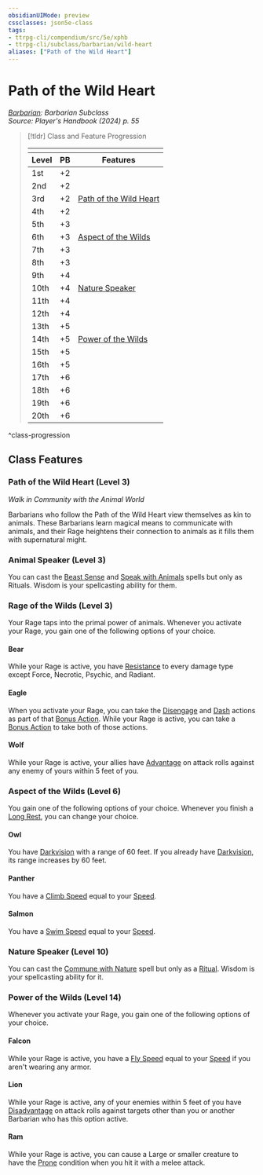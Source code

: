 ```yaml
---
obsidianUIMode: preview
cssclasses: json5e-class
tags:
- ttrpg-cli/compendium/src/5e/xphb
- ttrpg-cli/subclass/barbarian/wild-heart
aliases: ["Path of the Wild Heart"]
---
```

# Path of the Wild Heart
*[Barbarian](./barbarian-xphb.md): Barbarian Subclass*  
*Source: Player's Handbook (2024) p. 55*  

> [!tldr] Class and Feature Progression
> 
> <table class="class-progression">
> <thead>
> <tr><th colspan='3'></th></tr>
> <tr class="class-progression"><th class"level">Level</th><th class"pb">PB</th><th class"feature">Features</th></tr>
> </thead><tbody>
> <tr class="class-progression"><td class"level">1st</td><td class"pb">+2</td><td class"feature"></td></tr>
> <tr class="class-progression"><td class"level">2nd</td><td class"pb">+2</td><td class"feature"></td></tr>
> <tr class="class-progression"><td class"level">3rd</td><td class"pb">+2</td><td class"feature"><a href='#Path of the Wild Heart (Level 3)' class='internal-link'>Path of the Wild Heart</a></td></tr>
> <tr class="class-progression"><td class"level">4th</td><td class"pb">+2</td><td class"feature"></td></tr>
> <tr class="class-progression"><td class"level">5th</td><td class"pb">+3</td><td class"feature"></td></tr>
> <tr class="class-progression"><td class"level">6th</td><td class"pb">+3</td><td class"feature"><a href='#Aspect of the Wilds (Level 6)' class='internal-link'>Aspect of the Wilds</a></td></tr>
> <tr class="class-progression"><td class"level">7th</td><td class"pb">+3</td><td class"feature"></td></tr>
> <tr class="class-progression"><td class"level">8th</td><td class"pb">+3</td><td class"feature"></td></tr>
> <tr class="class-progression"><td class"level">9th</td><td class"pb">+4</td><td class"feature"></td></tr>
> <tr class="class-progression"><td class"level">10th</td><td class"pb">+4</td><td class"feature"><a href='#Nature Speaker (Level 10)' class='internal-link'>Nature Speaker</a></td></tr>
> <tr class="class-progression"><td class"level">11th</td><td class"pb">+4</td><td class"feature"></td></tr>
> <tr class="class-progression"><td class"level">12th</td><td class"pb">+4</td><td class"feature"></td></tr>
> <tr class="class-progression"><td class"level">13th</td><td class"pb">+5</td><td class"feature"></td></tr>
> <tr class="class-progression"><td class"level">14th</td><td class"pb">+5</td><td class"feature"><a href='#Power of the Wilds (Level 14)' class='internal-link'>Power of the Wilds</a></td></tr>
> <tr class="class-progression"><td class"level">15th</td><td class"pb">+5</td><td class"feature"></td></tr>
> <tr class="class-progression"><td class"level">16th</td><td class"pb">+5</td><td class"feature"></td></tr>
> <tr class="class-progression"><td class"level">17th</td><td class"pb">+6</td><td class"feature"></td></tr>
> <tr class="class-progression"><td class"level">18th</td><td class"pb">+6</td><td class"feature"></td></tr>
> <tr class="class-progression"><td class"level">19th</td><td class"pb">+6</td><td class"feature"></td></tr>
> <tr class="class-progression"><td class"level">20th</td><td class"pb">+6</td><td class"feature"></td></tr>
> </tbody></table>

^class-progression


## Class Features

### Path of the Wild Heart (Level 3)

*Walk in Community with the Animal World*

Barbarians who follow the Path of the Wild Heart view themselves as kin to animals. These Barbarians learn magical means to communicate with animals, and their Rage heightens their connection to animals as it fills them with supernatural might.

### Animal Speaker (Level 3)

You can cast the [Beast Sense](Misc%20Files/CLI/compendium/spells/beast-sense-xphb.md) and [Speak with Animals](Misc%20Files/CLI/compendium/spells/speak-with-animals-xphb.md) spells but only as Rituals. Wisdom is your spellcasting ability for them.

### Rage of the Wilds (Level 3)

Your Rage taps into the primal power of animals. Whenever you activate your Rage, you gain one of the following options of your choice.

#### Bear

While your Rage is active, you have [Resistance](Misc%20Files/CLI/rules/variant-rules/resistance-xphb.md) to every damage type except Force, Necrotic, Psychic, and Radiant.

#### Eagle

When you activate your Rage, you can take the [Disengage](Misc%20Files/CLI/rules/actions.md#Disengage) and [Dash](Misc%20Files/CLI/rules/actions.md#Dash) actions as part of that [Bonus Action](Misc%20Files/CLI/rules/variant-rules/bonus-action-xphb.md). While your Rage is active, you can take a [Bonus Action](Misc%20Files/CLI/rules/variant-rules/bonus-action-xphb.md) to take both of those actions.

#### Wolf

While your Rage is active, your allies have [Advantage](Misc%20Files/CLI/rules/variant-rules/advantage-xphb.md) on attack rolls against any enemy of yours within 5 feet of you.

### Aspect of the Wilds (Level 6)

You gain one of the following options of your choice. Whenever you finish a [Long Rest](Misc%20Files/CLI/rules/variant-rules/long-rest-xphb.md), you can change your choice.

#### Owl

You have [Darkvision](Misc%20Files/CLI/rules/senses.md#Darkvision) with a range of 60 feet. If you already have [Darkvision](Misc%20Files/CLI/rules/senses.md#Darkvision), its range increases by 60 feet.

#### Panther

You have a [Climb Speed](Misc%20Files/CLI/rules/variant-rules/climb-speed-xphb.md) equal to your [Speed](Misc%20Files/CLI/rules/variant-rules/speed-xphb.md).

#### Salmon

You have a [Swim Speed](Misc%20Files/CLI/rules/variant-rules/swim-speed-xphb.md) equal to your [Speed](Misc%20Files/CLI/rules/variant-rules/speed-xphb.md).

### Nature Speaker (Level 10)

You can cast the [Commune with Nature](Misc%20Files/CLI/compendium/spells/commune-with-nature-xphb.md) spell but only as a [Ritual](Misc%20Files/CLI/rules/variant-rules/ritual-xphb.md). Wisdom is your spellcasting ability for it.

### Power of the Wilds (Level 14)

Whenever you activate your Rage, you gain one of the following options of your choice.

#### Falcon

While your Rage is active, you have a [Fly Speed](Misc%20Files/CLI/rules/variant-rules/fly-speed-xphb.md) equal to your [Speed](Misc%20Files/CLI/rules/variant-rules/speed-xphb.md) if you aren't wearing any armor.

#### Lion

While your Rage is active, any of your enemies within 5 feet of you have [Disadvantage](Misc%20Files/CLI/rules/variant-rules/disadvantage-xphb.md) on attack rolls against targets other than you or another Barbarian who has this option active.

#### Ram

While your Rage is active, you can cause a Large or smaller creature to have the [Prone](Misc%20Files/CLI/rules/conditions.md#Prone) condition when you hit it with a melee attack.